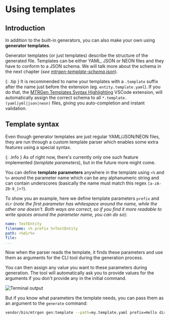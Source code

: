# Using templates

## Introduction

In addition to the built-in generators, you can also make your own using **generator templates**.

Generator templates (or just templates) describe the structure of the generated file. Templates can be either YAML, JSON or NEON files and they have to conform to a JSON schema. We will talk more about the schema in the next chapter (*see [mtrgen-template-schema.json](template-structure.md#mtrgen-template-schema)*).

{: .tip }
It is recommended to name your templates with a `.template` suffix after the name just before the extension (eg. `entity.template.yaml`). If you do that, the [MTRGen Templates Syntax Highlighting](https://marketplace.visualstudio.com/items?itemName=matronator.mtrgen-yaml-templates) VSCode extension, will automatically assign the correct schema to all `*.template.(yaml|yml|json|neon)` files, giving you auto-completion and instant validation.

## Template syntax

Even though generator templates are just regular YAML/JSON/NEON files, they are run through a custom template parser which enables some extra features using a special syntax.

{: .info }
As of right now, there's currently only one such feature implemented (*template parameters*), but in the future more might come.

You can define **template parameters** anywhere in the template using `<%` and `%>` around the parameter name which can be any alphanumeric string and can contain underscores (basically the name must match this regex `[a-zA-Z0-9_]+?`).

To show you an example, here we define template parameters `prefix` and `dir` (*note the first parameter has whitespace around the name, while the other one doesn't. Both ways are correct, so if you find it more readable to write spaces around the parameter name, you can do so*):

```yaml
name: TestEntity
filename: <% prefix %>TestEntity
path: <%dir%>
file:
...
```

Now when the parser reads the template, it finds these parameters and use them as arguments for the CLI tool during the generation process.

You can then assign any value you want to these parameters during generation. The tool will automatically ask you to provide values for the arguments if you don't provide any in the initial command.

![Terminal output](https://user-images.githubusercontent.com/5470780/188733063-6018db5d-f8ef-4ca7-9bf0-b5ed07e45fa0.png)

But if you know what parameters the template needs, you can pass them as an argument to the `generate` command:

```sh
vendor/bin/mtrgen gen:template --path=my.template.yaml prefix=Hello dir=app/entity/test arg3=42
```
